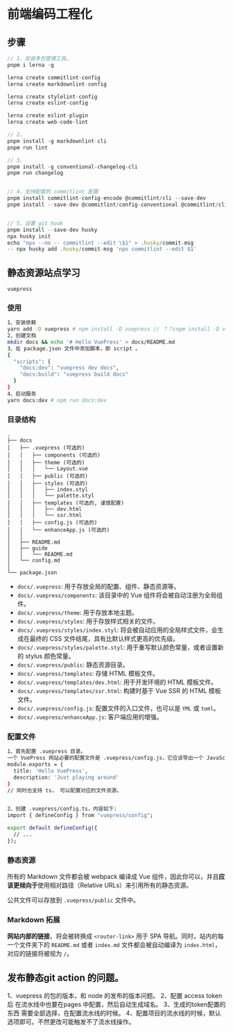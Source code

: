 # 前端编码工程化

## 步骤
```js
// 1、安装多包管理工具。
pnpm i lerna -g

lerna create commitlint-config
lerna create markdownlint-config

lerna create stylelint-config 
lerna create eslint-config

lerna create eslint-plugin
lerna create web-code-lint

// 2、
pnpm install -g markdownlint-cli
pnpm run lint

// 3、
pnpm install -g conventional-changelog-cli
pnpm run changelog


// 4、支持配套的 commitlint 配置
pnpm install commitlint-config-encode @commitlint/cli --save-dev
pnpm install --save-dev @commitlint/config-conventional @commitlint/cli


// 5、设置 git hook
pnpm install --save-dev husky
npx husky init
echo "npx --no -- commitlint --edit \$1" > .husky/commit-msg
-- npx husky add .husky/commit-msg 'npx commitlint --edit $1'


```





## 静态资源站点学习

`vuepress`

### 使用

```sh
1、安装依赖
yarn add -D vuepress # npm install -D vuepress // ？？cnpm install -D vuepress
2、创建文档
mkdir docs && echo '# Hello VuePress' > docs/README.md
3、在 package.json 文件中添加脚本，即 script 。
{
  "scripts": {
    "docs:dev": "vuepress dev docs",
    "docs:build": "vuepress build docs"
  }
}
4、启动服务
yarn docs:dev # npm run docs:dev
```

### 目录结构

```
.
├── docs
│   ├── .vuepress (可选的)
│   │   ├── components (可选的)
│   │   ├── theme (可选的)
│   │   │   └── Layout.vue
│   │   ├── public (可选的)
│   │   ├── styles (可选的)
│   │   │   ├── index.styl
│   │   │   └── palette.styl
│   │   ├── templates (可选的, 谨慎配置)
│   │   │   ├── dev.html
│   │   │   └── ssr.html
│   │   ├── config.js (可选的)
│   │   └── enhanceApp.js (可选的)
│   │ 
│   ├── README.md
│   ├── guide
│   │   └── README.md
│   └── config.md
│ 
└── package.json
```

- `docs/.vuepress`: 用于存放全局的配置、组件、静态资源等。
- `docs/.vuepress/components`: 该目录中的 Vue 组件将会被自动注册为全局组件。
- `docs/.vuepress/theme`: 用于存放本地主题。
- `docs/.vuepress/styles`: 用于存放样式相关的文件。
- `docs/.vuepress/styles/index.styl`: 将会被自动应用的全局样式文件，会生成在最终的 CSS 文件结尾，具有比默认样式更高的优先级。
- `docs/.vuepress/styles/palette.styl`: 用于重写默认颜色常量，或者设置新的 stylus 颜色常量。
- `docs/.vuepress/public`: 静态资源目录。
- `docs/.vuepress/templates`: 存储 HTML 模板文件。
- `docs/.vuepress/templates/dev.html`: 用于开发环境的 HTML 模板文件。
- `docs/.vuepress/templates/ssr.html`: 构建时基于 Vue SSR 的 HTML 模板文件。
- `docs/.vuepress/config.js`: 配置文件的入口文件，也可以是 `YML` 或 `toml`。
- `docs/.vuepress/enhanceApp.js`: 客户端应用的增强。



### 配置文件

```sh
1、首先配置 .vuepress 目录。
一个 VuePress 网站必要的配置文件是 .vuepress/config.js，它应该导出一个 JavaScript 对象：
module.exports = {
  title: 'Hello VuePress',
  description: 'Just playing around'
}
// 同时也支持 ts， 可以配置对应的文件资源。


2、创建 .vuepress/config.ts，内容如下:
import { defineConfig } from "vuepress/config";

export default defineConfig({
  // ...
});
```



### 静态资源

所有的 Markdown 文件都会被 webpack 编译成 Vue 组件，因此你可以，并且**应该更倾向于**使用相对路径（Relative URLs）来引用所有的静态资源。



公共文件可以存放到 `.vuepress/public` 文件中。

### Markdown 拓展

**网站内部的链接**，将会被转换成 `<router-link>` 用于 SPA 导航。同时，站内的每一个文件夹下的 `README.md` 或者 `index.md` 文件都会被自动编译为 `index.html`，对应的链接将被视为 `/`。



## 发布静态git action 的问题。
1、vuepress 的包的版本，和 node 的发布的版本问题。
2、配置 access token 后 在流水线中也要在pages 中配置，然后自动生成域名。
3、生成的token配置的东西 需要全部选择，在配置流水线的时候。
4、配置项目的流水线的时候，默认选项即可。不然更改可能触发不了流水线操作。